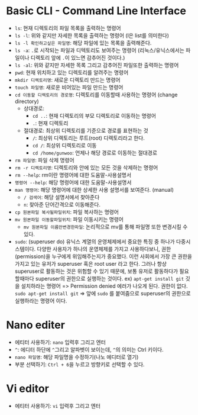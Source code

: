 # Basic CLI - Command Line Interface

- `ls`: 현재 디렉토리의 파일 목록을 출력하는 명령어
- `ls -l`: 위와 같지만 자세한 목록을 출력하는 명령어 (l은 list를 의미한다)
- `ls -l 확인하고싶은 파일명`: 해당 파일에 있는 목록을 출력해준다.
- `ls -a`: `.`로 시작되는 파일과 디텍토리도 보여주는 명령어 (리눅스/유닉스에서는 파일이나 디렉토리 앞에 `.`이 있느면 감추어진 것이다.)
- `ls -al`: 위와 같지만 자세한 목록 그리고 감추어진 파일또한 출력하는 명령어
- `pwd`: 현재 위치하고 있는 디렉토리를 알려주는 명령어
- `mkdir 디렉토리명`: 새로운 디렉토리 만드는 명령어
- `touch 파일명`: 새로운 비어있는 파일 만드는 명령어
- `cd 이동할 디렉토리의 경로명`: 디렉토리를 이동할때 사용하는 명령어 (change directory)
  - 상대경로:
    - `cd ..`: 현재 디렉토리의 부모 디렉토리로 이동하는 명령어
    - `.`: 현재 디렉토리
  - 절대경로: 최상위 디렉토리를 기준으로 경로를 표현하는 것
    - `/`: 최상위 디렉토리는 루트(root) 디렉토리라고 한다.
    - `cd /`: 최상위 디렉토리로 이동
    - `cd /home/gunwoo`: 언제나 해당 경로로 이동하는 절대경로
- `rm 파일명`: 파일 삭제 명령어
- `rm -r 디렉토리명`: 디렉토리와 안에 있는 모든 것을 삭제하는 명령어
- `rm --help`: rm이란 명령어에 대한 도움말-사용설명서
- `명령어 --help`: 해당 명령어에 대한 도움말-사용설명서
- `man 명령어`: 해당 명령어에 대한 상세한 사용 설명서를 보여준다. (manual)
  - `/ 검색어`: 해당 설명서에서 찾아준다
  - `n`: 찾아준 단어간격으로 이동해준다.
- `cp 원본파일 복사될파일위치`: 파일 복사하는 명령어
- `mv 원본파일 이동할파일위치`: 파일 이동시키는 명령어
  - `mv 원본파일 이름만변경한파일`: 논리적으로 mv를 통해 파일명 또한 변경시킬 수 있다.
- `sudo`: (superuser do) 유닉스 계열의 운영체제에서 중요한 특징 중 하나가 다중시스템이다. 다양한 사용자가 하나의 운영체제를 가지고 사용하다보니, 권한(permission)을 누구에게 위임해주는지가 중요했다. 이런 사회에서 가장 큰 권한을 가지고 있는 유저가 superuser 혹은 root user 라고 한다. 그러나 항상 superuser로 활동하는 것은 위험할 수 있기 때문에, 보통 유저로 활동하다가 필요할때마다 superuser의 권한으로 실행하는 것이다.
  ex) `apt-get install git` 깃을 설치하라는 명령어 => Permission denied 에러가 나오게 된다. 권한이 없다.
  `sudo apt-get install git` => 앞에 `sudo` 를 붙여줌으로 superuser의 권한으로 실행하라는 명령어 이다.

# Nano editer

- 에티터 사용하기: `nano` 입력후 그리고 엔터
- `^`: 에디터 하단에 `^`그리고 알파벳이 보이는데, `^`의 의미는 Ctrl 키이다.
- `nano 파일명`: 해당 파일명을 수정하기(나노 에디터로 열기)
- 부분 선택하기: `Ctrl + 6`을 누르고 방향키로 선택할 수 있다.

# Vi editor

- 에티터 사용하기: `vi` 입력후 그리고 엔터
